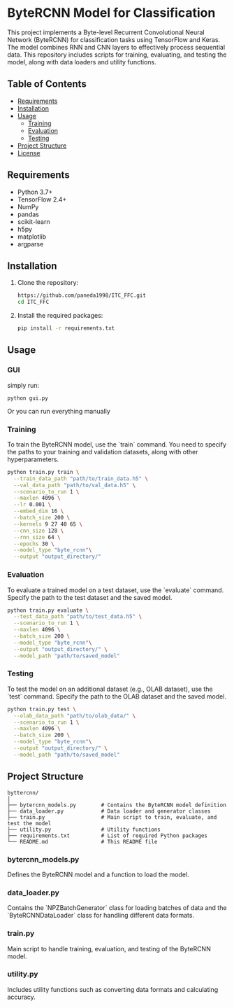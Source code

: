 
# ByteRCNN Model for Classification

This project implements a Byte-level Recurrent Convolutional Neural Network (ByteRCNN) for classification tasks using TensorFlow and Keras. The model combines RNN and CNN layers to effectively process sequential data. This repository includes scripts for training, evaluating, and testing the model, along with data loaders and utility functions.

## Table of Contents
- [Requirements](#requirements)
- [Installation](#installation)
- [Usage](#usage)
  - [Training](#training)
  - [Evaluation](#evaluation)
  - [Testing](#testing)
- [Project Structure](#project-structure)
- [License](#license)

## Requirements

- Python 3.7+
- TensorFlow 2.4+
- NumPy
- pandas
- scikit-learn
- h5py
- matplotlib
- argparse

## Installation

1. Clone the repository:
   ```sh
   https://github.com/paneda1998/ITC_FFC.git
   cd ITC_FFC
   ```

2. Install the required packages:
   ```sh
   pip install -r requirements.txt
   ```

## Usage

### GUI
simply run:
```
python gui.py
```

Or you can run everything manually
### Training

To train the ByteRCNN model, use the \`train\` command. You need to specify the paths to your training and validation datasets, along with other hyperparameters.

```sh
python train.py train \
  --train_data_path "path/to/train_data.h5" \
  --val_data_path "path/to/val_data.h5" \
  --scenario_to_run 1 \
  --maxlen 4096 \
  --lr 0.001 \
  --embed_dim 16 \
  --batch_size 200 \
  --kernels 9 27 40 65 \
  --cnn_size 128 \
  --rnn_size 64 \
  --epochs 30 \
  --model_type "byte_rcnn"\
  --output "output_directory/"
```

### Evaluation

To evaluate a trained model on a test dataset, use the \`evaluate\` command. Specify the path to the test dataset and the saved model.

```sh
python train.py evaluate \
  --test_data_path "path/to/test_data.h5" \
  --scenario_to_run 1 \
  --maxlen 4096 \
  --batch_size 200 \
  --model_type "byte_rcnn"\
  --output "output_directory/" \
  --model_path "path/to/saved_model"
```

### Testing

To test the model on an additional dataset (e.g., OLAB dataset), use the \`test\` command. Specify the path to the OLAB dataset and the saved model.

```sh
python train.py test \
  --olab_data_path "path/to/olab_data/" \
  --scenario_to_run 1 \
  --maxlen 4096 \
  --batch_size 200 \
  --model_type "byte_rcnn"\
  --output "output_directory/" \
  --model_path "path/to/saved_model"
```

## Project Structure

```
byttercnn/
│
├── bytercnn_models.py        # Contains the ByteRCNN model definition
├── data_loader.py            # Data loader and generator classes
├── train.py                  # Main script to train, evaluate, and test the model
├── utility.py                # Utility functions
├── requirements.txt          # List of required Python packages
└── README.md                 # This README file
```

### bytercnn_models.py
Defines the ByteRCNN model and a function to load the model.

### data_loader.py
Contains the \`NPZBatchGenerator\` class for loading batches of data and the \`ByteRCNNDataLoader\` class for handling different data formats.

### train.py
Main script to handle training, evaluation, and testing of the ByteRCNN model.

### utility.py
Includes utility functions such as converting data formats and calculating accuracy.

